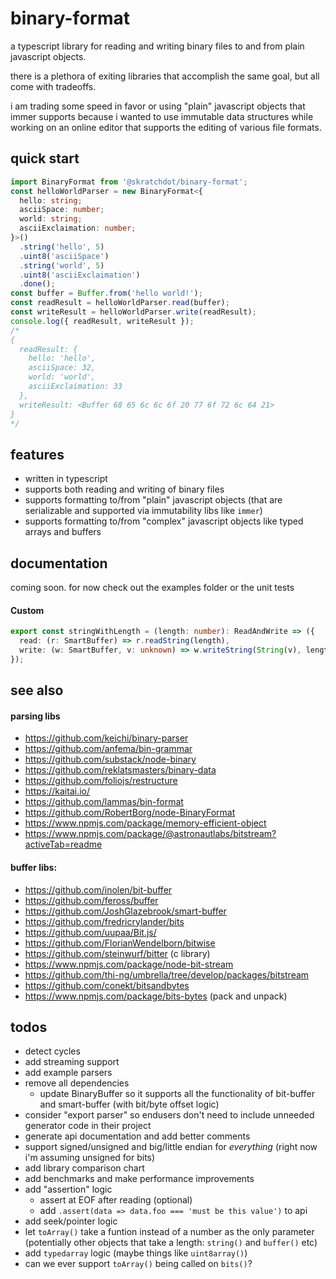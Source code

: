 # binary-format

a typescript library for reading and writing binary files to and from plain javascript objects.

there is a plethora of exiting libraries that accomplish the same goal, but all come with tradeoffs.

i am trading some speed in favor or using "plain" javascript objects that immer supports because i wanted
to use immutable data structures while working on an online editor that supports the editing of various
file formats.

## quick start

```typescript
import BinaryFormat from '@skratchdot/binary-format';
const helloWorldParser = new BinaryFormat<{
  hello: string;
  asciiSpace: number;
  world: string;
  asciiExclaimation: number;
}>()
  .string('hello', 5)
  .uint8('asciiSpace')
  .string('world', 5)
  .uint8('asciiExclaimation')
  .done();
const buffer = Buffer.from('hello world!');
const readResult = helloWorldParser.read(buffer);
const writeResult = helloWorldParser.write(readResult);
console.log({ readResult, writeResult });
/*
{
  readResult: {
    hello: 'hello',
    asciiSpace: 32,
    world: 'world',
    asciiExclaimation: 33
  },
  writeResult: <Buffer 68 65 6c 6c 6f 20 77 6f 72 6c 64 21>
}
*/
```

## features

- written in typescript
- supports both reading and writing of binary files
- supports formatting to/from "plain" javascript objects (that are serializable and supported via immutability libs like `immer`)
- supports formatting to/from "complex" javascript objects like typed arrays and buffers

## documentation

coming soon. for now check out the examples folder or the unit tests

#### Custom

```typescript
export const stringWithLength = (length: number): ReadAndWrite => ({
  read: (r: SmartBuffer) => r.readString(length),
  write: (w: SmartBuffer, v: unknown) => w.writeString(String(v), length),
});
```

## see also

#### parsing libs

- https://github.com/keichi/binary-parser
- https://github.com/anfema/bin-grammar
- https://github.com/substack/node-binary
- https://github.com/reklatsmasters/binary-data
- https://github.com/foliojs/restructure
- https://kaitai.io/
- https://github.com/lammas/bin-format
- https://github.com/RobertBorg/node-BinaryFormat
- https://www.npmjs.com/package/memory-efficient-object
- https://www.npmjs.com/package/@astronautlabs/bitstream?activeTab=readme

#### buffer libs:

- https://github.com/inolen/bit-buffer
- https://github.com/feross/buffer
- https://github.com/JoshGlazebrook/smart-buffer
- https://github.com/fredricrylander/bits
- https://github.com/uupaa/Bit.js/
- https://github.com/FlorianWendelborn/bitwise
- https://github.com/steinwurf/bitter (c library)
- https://www.npmjs.com/package/node-bit-stream
- https://github.com/thi-ng/umbrella/tree/develop/packages/bitstream
- https://github.com/conekt/bitsandbytes
- https://www.npmjs.com/package/bits-bytes (pack and unpack)

## todos

- detect cycles
- add streaming support
- add example parsers
- remove all dependencies
  - update BinaryBuffer so it supports all the functionality of bit-buffer and smart-buffer (with bit/byte offset logic)
- consider "export parser" so endusers don't need to include unneeded generator code in their project
- generate api documentation and add better comments
- support signed/unsigned and big/little endian for _everything_ (right now i'm assuming unsigned for bits)
- add library comparison chart
- add benchmarks and make performance improvements
- add "assertion" logic
  - assert at EOF after reading (optional)
  - add `.assert(data => data.foo === 'must be this value')` to api
- add seek/pointer logic
- let `toArray()` take a funtion instead of a number as the only parameter (potentially other objects that take a length: `string()` and `buffer()` etc)
- add `typedarray` logic (maybe things like `uint8array()`)
- can we ever support `toArray()` being called on `bits()`?

